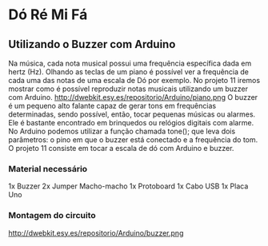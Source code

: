 # Dó Ré Mi Fá
## Utilizando o Buzzer com Arduino

Na música, cada nota musical possui uma frequência específica dada em hertz (Hz). Olhando as teclas de um piano é possível ver a frequência de cada uma das notas de uma escala de Dó por exemplo. No projeto 11 iremos mostrar como é possível reproduzir notas musicais utilizando um buzzer com Arduino.
http://dwebkit.esy.es/repositorio/Arduino/piano.png
O buzzer é um pequeno alto falante capaz de gerar tons em frequências determinadas, sendo possível, então, tocar pequenas músicas ou alarmes. Ele é bastante encontrado em brinquedos ou relógios digitais com alarme. No Arduino podemos utilizar a função chamada tone(); que leva dois parâmetros: o pino em que o buzzer está conectado e a frequência do tom. O projeto 11 consiste em tocar a escala de dó com Arduino e buzzer.

### Material necessário

1x Buzzer
2x Jumper Macho-macho
1x Protoboard
1x Cabo USB
1x Placa Uno

### Montagem do circuito
http://dwebkit.esy.es/repositorio/Arduino/buzzer.png
